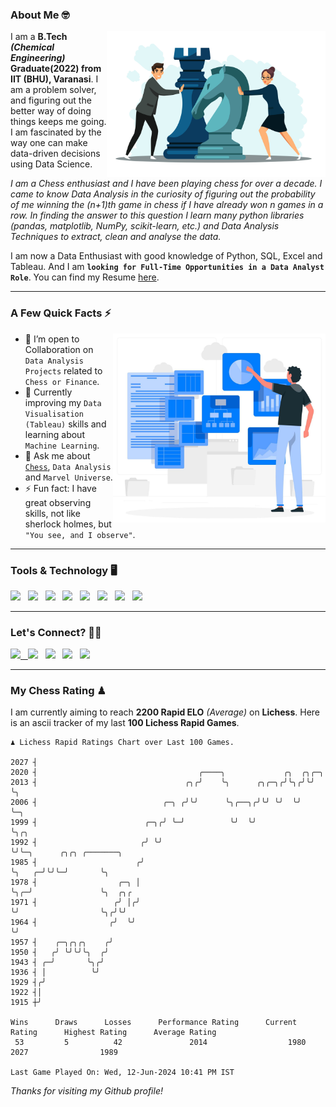 ### About Me 🤓
<img align="right" alt="Coding" width="350" src="https://github.com/Laxman-Lakhan/Laxman-Lakhan/blob/master/Assets/Chess_Vector.jpg">   

I am a **B.Tech** _**(Chemical Engineering)**_ **Graduate(2022) from IIT (BHU), Varanasi**. I am a problem solver, and figuring out the better way of doing things keeps me going. I am fascinated by the way one can make data-driven decisions using Data Science. 

_I am a Chess enthusiast and I have been playing chess for over a decade. I came to know Data Analysis in the curiosity of figuring out the probability of me winning the (n+1)th game in chess if I have already won n games in a row. In finding the answer to this question I learn many python libraries (pandas, matplotlib, NumPy, scikit-learn, etc.) and Data Analysis Techniques to extract, clean and analyse the data._

I am now a Data Enthusiast with good knowledge of Python, SQL, Excel and Tableau. And I am **`looking for Full-Time Opportunities in a Data Analyst Role`**. You can find my Resume
 [here](https://drive.google.com/file/d/1UIOoogRLj5eGQFQBkuvMmTISZVdl2Ok7/view?usp=sharing).


---

### A Few Quick Facts ⚡️
<img align="right" alt="Coding" width="340" src="https://github.com/Laxman-Lakhan/Laxman-Lakhan/blob/master/Assets/Data_Vector.jpg">   

- 🤝 I’m open to Collaboration on `Data Analysis Projects` related to `Chess or Finance`.
- 📖 Currently improving my `Data Visualisation (Tableau)` skills and learning about `Machine Learning`.
- 💬 Ask me about [`Chess`](https://lichess.org/@/YourKingIsInDanger), `Data Analysis` and `Marvel Universe`.
- ⚡️ Fun fact: I have great observing skills, not like sherlock holmes, but `"You see, and I observe"`.

---
### Tools & Technology 🖥

<img src="https://img.shields.io/badge/Python-white?logo=Python&logoColor=ColorName&style=ShieldStyle" /> &nbsp;
<img src="https://img.shields.io/badge/MySQL-white?logo=MySQL&logoColor=ColorName&style=ShieldStyle" /> &nbsp;
<img src="https://img.shields.io/badge/Tableau-white?logo=Tableau&logoColor=ColorName&style=ShieldStyle" /> &nbsp;
<img src="https://img.shields.io/badge/Excel-white?logo=Microsoft+Excel&logoColor=196F3D&style=ShieldStyle" /> &nbsp;
<img src="https://img.shields.io/badge/Jupyter-white?logo=Jupyter&logoColor=ColorName&style=ShieldStyle" /> &nbsp;
<img src="https://img.shields.io/badge/pandas-white?logo=Pandas&logoColor=000080&style=ShieldStyle" /> &nbsp;
<img src="https://img.shields.io/badge/numpy-white?logo=Numpy&logoColor=85C1E9&style=ShieldStyle" /> &nbsp;
<img src="https://img.shields.io/badge/scikit learn-white?logo=Scikit+Learn&logoColor=ColorName&style=ShieldStyle" /> &nbsp;



---

### Let's Connect? 🫳🏻

<a href="mailto:laxmansingh.lakhan@gmail.com"> <img src="https://img.icons8.com/fluent/48/000000/gmail.png" width="3.5%"/> &nbsp;
[<img src="https://img.icons8.com/color/48/000000/linkedin.png" width="3.5%"/>](https://www.linkedin.com/in/laxman-lakhan/)  &nbsp;
[<img src="https://img.icons8.com/fluent/48/000000/facebook-new.png" width="3.5%"/>](https://www.facebook.com/s.laxmanlakhan/)  &nbsp;
[<img src="https://img.icons8.com/fluent/48/000000/instagram-new.png" width="3.5%"/>](https://www.instagram.com/laxman.lakhan/)  &nbsp;
[<img src="https://img.icons8.com/color/48/000000/twitter.png" width="3.5%"/>](https://twitter.com/laxman__lakhan)  &nbsp;

 ---
  
### My Chess Rating ♟
  
I am currently aiming to reach **2200 Rapid ELO** *(Average)* on **Lichess**. Here is an ascii tracker of my last **100 Lichess Rapid Games**.

  ```
  ♟︎ 𝙻𝚒𝚌𝚑𝚎𝚜𝚜 Rapid 𝚁𝚊𝚝𝚒𝚗𝚐𝚜 𝙲𝚑𝚊𝚛𝚝 𝚘𝚟𝚎𝚛 𝙻𝚊𝚜𝚝 𝟷00 𝙶𝚊𝚖𝚎𝚜.
  
2027 ┤
2020 ┤                                    ╭────╮             ╭╮  ╭╮╭─╮
2013 ┤                                 ╭╮╭╯    ╰╮      ╭╮╭─╮╭╯╰╮╭╯╰╯ ╰╮
2006 ┤                            ╭─╮ ╭╯╰╯      ╰╮╭──╮╭╯╰╯ ╰╯  ╰╯     ╰─╮
1999 ┤                        ╭─╮╭╯ ╰─╯          ╰╯  ╰╯                 ╰╮╭╮
1992 ┤                       ╭╯ ╰╯                                       ╰╯╰─╮      ╭╮╭╮ ╭───────╮
1985 ┤                      ╭╯                                               ╰╮   ╭─╯╰╯╰─╯       ╰╮
1978 ┤                  ╭─╮ │                                                 ╰╮╭─╯               ╰╮  ╭╮╭
1971 ┤                 ╭╯ │╭╯                                                  ╰╯                  ╰╮╭╯╰╯
1964 ┤                ╭╯  ╰╯                                                                        ╰╯
1957 ┤    ╭─╮╭╮╭╮    ╭╯
1950 ┤   ╭╯ ╰╯╰╯╰╮  ╭╯
1943 ┤ ╭─╯       ╰╮╭╯
1936 ┤ │          ╰╯
1929 ┤╭╯
1922 ┤│
1915 ┼╯ 

Wins      Draws      Losses      Performance Rating      Current Rating      Highest Rating      Average Rating
   53         5          42               2014                  1980                2027                1989     

Last Game Played On: Wed, 12-Jun-2024 10:41 PM IST
  ```
  
  
*Thanks for visiting my Github profile!*
